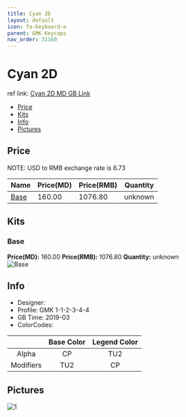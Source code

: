 ```yaml
---
title: Cyan 2D
layout: default
icon: fa-keyboard-o
parent: GMK Keycaps
nav_order: 31160
---
```


# Cyan 2D

ref link: [Cyan 2D MD GB Link](https://www.massdrop.com/buy/originative-gmk-vice-nights)

* [Price](#price)
* [Kits](#kits)
* [Info](#info)
* [Pictures](#pictures)


## Price  
NOTE: USD to RMB exchange rate is 6.73

| Name          | Price(MD)    |  Price(RMB) | Quantity |
| ------------- | ------------ |  ---------- | -------- |
|[Base](#base)|160.00|1076.80|unknown|


## Kits
### Base
**Price(MD):** 160.00    **Price(RMB):** 1076.80    **Quantity:** unknown  
<img src="{{ 'assets/images/gmk-keycaps/cyan2d/kits_pics/base.jpg' | relative_url }}" alt="Base" class="image featured">


## Info
* Designer: 
* Profile: GMK 1-1-2-3-4-4
* GB Time: 2019-03
* ColorCodes:  

| |Base Color     | Legend Color
| :-------------: | :-------------: | :------------:
|Alpha|CP|TU2
|Modifiers|TU2|CP


## Pictures
<img src="{{ 'assets/images/gmk-keycaps/cyan/rendering_pics/1.jpg' | relative_url }}" alt="1" class="image featured">
